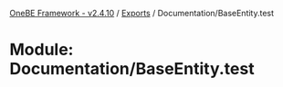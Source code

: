 [OneBE Framework - v2.4.10](../README.md) / [Exports](../modules.md) / Documentation/BaseEntity.test

# Module: Documentation/BaseEntity.test
